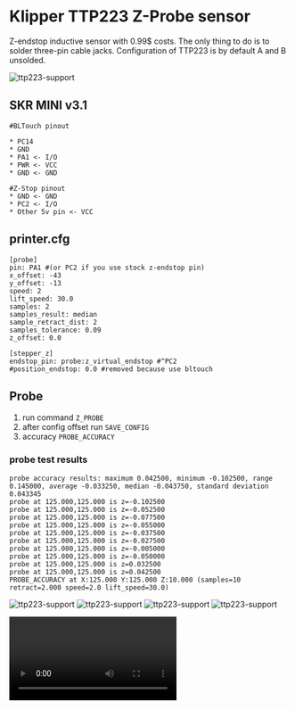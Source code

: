 # Klipper TTP223 Z-Probe sensor

Z-endstop inductive sensor with 0.99$ costs.
The only thing to do is to solder three-pin cable jacks.
Configuration of TTP223 is by default A and B unsolded.

![ttp223-support](Images/sensor.png)

## SKR MINI v3.1

```
#BLTouch pinout

* PC14
* GND
* PA1 <- I/O
* PWR <- VCC
* GND <- GND
```

```
#Z-Stop pinout
* GND <- GND
* PC2 <- I/O
* Other 5v pin <- VCC
```

## printer.cfg

```
[probe]
pin: PA1 #(or PC2 if you use stock z-endstop pin)
x_offset: -43
y_offset: -13
speed: 2
lift_speed: 30.0
samples: 2
samples_result: median
sample_retract_dist: 2
samples_tolerance: 0.09
z_offset: 0.0 

[stepper_z]
endstop_pin: probe:z_virtual_endstop #^PC2
#position_endstop: 0.0 #removed because use bltouch
```

## Probe
1) run command `Z_PROBE`
2) after config offset run `SAVE_CONFIG`
3) accuracy `PROBE_ACCURACY`

### probe test results

```
probe accuracy results: maximum 0.042500, minimum -0.102500, range 0.145000, average -0.033250, median -0.043750, standard deviation 0.043345
probe at 125.000,125.000 is z=-0.102500
probe at 125.000,125.000 is z=-0.052500
probe at 125.000,125.000 is z=-0.077500
probe at 125.000,125.000 is z=-0.055000
probe at 125.000,125.000 is z=-0.037500
probe at 125.000,125.000 is z=-0.027500
probe at 125.000,125.000 is z=-0.005000
probe at 125.000,125.000 is z=-0.050000
probe at 125.000,125.000 is z=0.032500
probe at 125.000,125.000 is z=0.042500
PROBE_ACCURACY at X:125.000 Y:125.000 Z:10.000 (samples=10 retract=2.000 speed=2.0 lift_speed=30.0)
```

![ttp223-support](Images/cr10-ttp223-support1.png)
![ttp223-support](Images/cr10-ttp223-support2.png)
![ttp223-support](Images/cr10-ttp223-support3.png)
![ttp223-support](Images/IMG_4273.HEIC.jpg)

<video src="Images/IMG_4274.MOV-out.mp4" controls>

### Docs
   * https://github.com/bigtreetech/BIGTREETECH-SKR-mini-E3/blob/master/hardware/BTT%20SKR%20MINI%20E3%20V3.0/Hardware/BTT%20E3%20SKR%20MINI%20V3.0_PIN.pdf
   * https://infusionsystems.com/support/TTP223.pdf